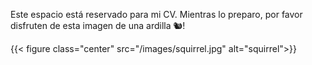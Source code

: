 Este espacio está reservado para mi CV. Mientras lo preparo, por favor disfruten de esta imagen de una ardilla 🐿️!

{{< figure class="center" src="/images/squirrel.jpg" alt="squirrel">}}

